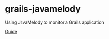 # grails-javamelody
Using JavaMelody to monitor a Grails application

[Guide](https://guides.grails.org/grails-javamelody/guide/index.html)
